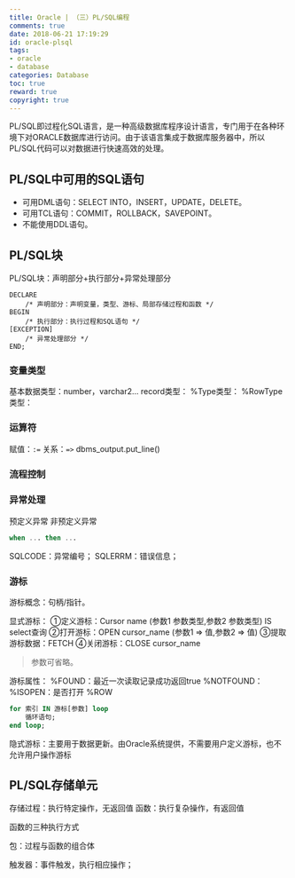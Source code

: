 ```yaml
---
title: Oracle | （三）PL/SQL编程
comments: true
date: 2018-06-21 17:19:29
id: oracle-plsql
tags:
- oracle
- database
categories: Database
toc: true
reward: true
copyright: true
---
```


<!--# Oracle | （三）PL/SQL编程-->

PL/SQL即过程化SQL语言，是一种高级数据库程序设计语言，专门用于在各种环境下对ORACLE数据库进行访问。由于该语言集成于数据库服务器中，所以PL/SQL代码可以对数据进行快速高效的处理。 

<!--more-->

## PL/SQL中可用的SQL语句 

- 可用DML语句：SELECT INTO，INSERT，UPDATE，DELETE。
- 可用TCL语句：COMMIT，ROLLBACK，SAVEPOINT。
- 不能使用DDL语句。



## PL/SQL块
PL/SQL块：声明部分+执行部分+异常处理部分

```plsql
DECLARE
	/* 声明部分：声明变量，类型、游标、局部存储过程和函数 */
BEGIN
	/* 执行部分：执行过程和SQL语句 */
[EXCEPTION]
	/* 异常处理部分 */
END;
```

### 变量类型
基本数据类型：number，varchar2...
record类型：
%Type类型：
%RowType类型：

### 运算符

赋值：`:=`
关系：`=>`
dbms_output.put_line()

### 流程控制

### 异常处理
预定义异常
非预定义异常

```sql
when ... then ...
```

SQLCODE：异常编号；
SQLERRM：错误信息；


### 游标
游标概念：句柄/指针。

显式游标：
①定义游标：Cursor name (参数1 参数类型,参数2 参数类型) IS select查询
②打开游标：OPEN cursor_name (参数1 => 值,参数2 => 值)
③提取游标数据：FETCH
④关闭游标：CLOSE cursor_name
> 参数可省略。

游标属性：
%FOUND：最近一次读取记录成功返回true
%NOTFOUND：
%ISOPEN：是否打开
%ROW

```sql
for 索引 IN 游标[参数] loop
    循环语句;
end loop;
```

隐式游标：主要用于数据更新。由Oracle系统提供，不需要用户定义游标，也不允许用户操作游标



## PL/SQL存储单元
存储过程：执行特定操作，无返回值
函数：执行复杂操作，有返回值

函数的三种执行方式

包：过程与函数的组合体



触发器：事件触发，执行相应操作；








